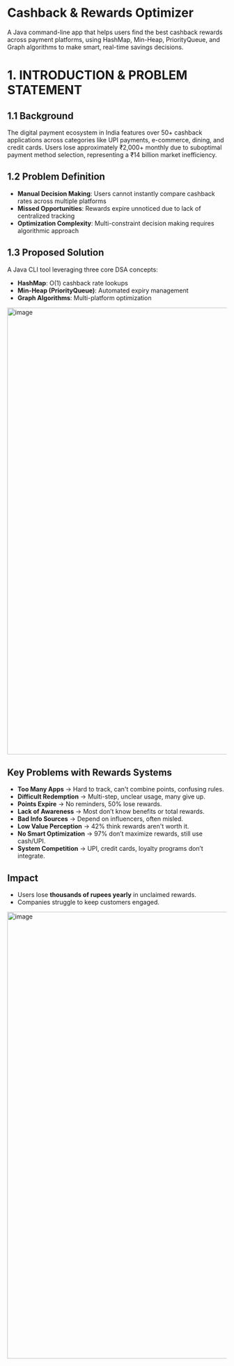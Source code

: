 # Cashback & Rewards Optimizer

A Java command-line app that helps users find the best cashback rewards across payment platforms, using HashMap, Min-Heap, PriorityQueue, and Graph algorithms to make smart, real-time savings decisions.

# 1. INTRODUCTION & PROBLEM STATEMENT

## 1.1 Background
The digital payment ecosystem in India features over 50+ cashback applications across categories like UPI payments, e-commerce, dining, and credit cards. Users lose approximately ₹2,000+ monthly due to suboptimal payment method selection, representing a ₹14 billion market inefficiency.

## 1.2 Problem Definition
- **Manual Decision Making**: Users cannot instantly compare cashback rates across multiple platforms  
- **Missed Opportunities**: Rewards expire unnoticed due to lack of centralized tracking  
- **Optimization Complexity**: Multi-constraint decision making requires algorithmic approach  

## 1.3 Proposed Solution
A Java CLI tool leveraging three core DSA concepts:  

- **HashMap**: O(1) cashback rate lookups  
- **Min-Heap (PriorityQueue)**: Automated expiry management  
- **Graph Algorithms**: Multi-platform optimization  



<img width="1536" height="1024" alt="image" src="https://github.com/user-attachments/assets/a915b649-8219-4d3b-a2e7-7f7462497db6" />


## Key Problems with Rewards Systems

- **Too Many Apps** → Hard to track, can't combine points, confusing rules.  
- **Difficult Redemption** → Multi-step, unclear usage, many give up.  
- **Points Expire** → No reminders, 50% lose rewards.  
- **Lack of Awareness** → Most don’t know benefits or total rewards.  
- **Bad Info Sources** → Depend on influencers, often misled.  
- **Low Value Perception** → 42% think rewards aren't worth it.  
- **No Smart Optimization** → 97% don’t maximize rewards, still use cash/UPI.  
- **System Competition** → UPI, credit cards, loyalty programs don’t integrate.  

## Impact
- Users lose **thousands of rupees yearly** in unclaimed rewards.  
- Companies struggle to keep customers engaged.

<img width="1536" height="1024" alt="image" src="https://github.com/user-attachments/assets/1aeac90f-fb9a-4ff5-8c9c-63e0dfc45f20" />


